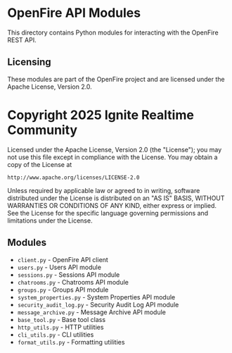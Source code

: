 # OpenFire API Modules

This directory contains Python modules for interacting with the OpenFire REST API.

## Licensing

These modules are part of the OpenFire project and are licensed under the Apache License, Version 2.0.

# Copyright 2025 Ignite Realtime Community

Licensed under the Apache License, Version 2.0 (the "License");
you may not use this file except in compliance with the License.
You may obtain a copy of the License at

    http://www.apache.org/licenses/LICENSE-2.0

Unless required by applicable law or agreed to in writing, software
distributed under the License is distributed on an "AS IS" BASIS,
WITHOUT WARRANTIES OR CONDITIONS OF ANY KIND, either express or implied.
See the License for the specific language governing permissions and
limitations under the License.

## Modules

- `client.py` - OpenFire API client
- `users.py` - Users API module
- `sessions.py` - Sessions API module
- `chatrooms.py` - Chatrooms API module
- `groups.py` - Groups API module
- `system_properties.py` - System Properties API module
- `security_audit_log.py` - Security Audit Log API module
- `message_archive.py` - Message Archive API module
- `base_tool.py` - Base tool class
- `http_utils.py` - HTTP utilities
- `cli_utils.py` - CLI utilities
- `format_utils.py` - Formatting utilities

